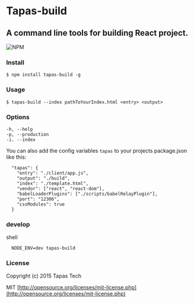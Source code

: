 # Tapas-build

## A command line tools for building React project.

![NPM](https://img.shields.io/npm/v/tapas-build.svg)

### Install

``` shell
$ npm install tapas-build -g
```

### Usage

``` shell
$ tapas-build --index pathToYourIndex.html <entry> <output>
```

### Options

```
-h, --help
-p, --production
-i. --index
```

You can also add the config variables `tapas` to your projects package.json like this:

```
  "tapas": {
    "entry": "./client/app.js",
    "output": "./build",
    "index": "./template.html",
    "vendor": ["react", "react-dom"],
    "babelLoaderPlugins": ["./scripts/babelRelayPlugin"],
    "port": "12306",
    "cssModules": true
  }
```

### develop
shell
```
  NODE_ENV=dev tapas-build
```

### License

Copyright (c) 2015 Tapas Tech

MIT [http://opensource.org/licenses/mit-license.php](http://opensource.org/licenses/mit-license.php)
